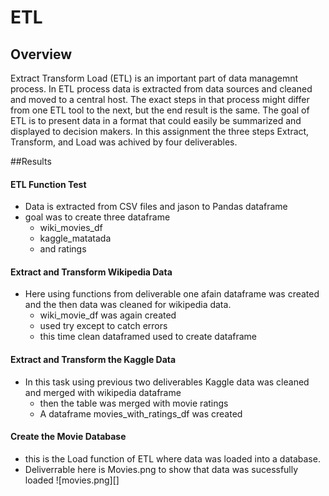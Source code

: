 # ETL
## Overview 
Extract Transform Load (ETL) is an important part of data managemnt process.  In ETL process data is extracted from data sources and cleaned and moved to a central host. The exact steps in that process might differ from one ETL tool to the next, but the end result is the same. The goal of ETL is to present data in a format that could easily be summarized and displayed to decision makers. In this assignment the three steps Extract, Transform, and Load was achived by four deliverables. 

##Results 

#### ETL Function Test
- Data is extracted from CSV files and jason to Pandas dataframe
- goal was to create three dataframe 
    - wiki_movies_df
    - kaggle_matatada
    - and ratings

#### Extract and Transform Wikipedia Data 
- Here using functions from deliverable one afain dataframe was created and the then data was cleaned for wikipedia data. 
    - wiki_movie_df was again created 
    - used try except to catch errors 
    - this time clean dataframed used to create dataframe
    
 #### Extract and Transform the Kaggle Data
 - In this task using previous two deliverables Kaggle data was cleaned and merged with wikipedia dataframe 
     - then the table was merged with movie ratings 
     - A dataframe movies_with_ratings_df was created

#### Create the Movie Database
- this is the Load function of ETL where data was loaded into a database.      
- Deliverrable here is Movies.png to show that data was sucessfully loaded 
![movies.png][]